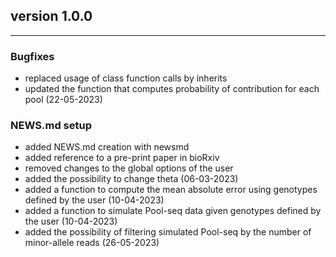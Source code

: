 ## version 1.0.0

---


### Bugfixes

- replaced usage of class function calls by inherits
- updated the function that computes probability of contribution for each pool (22-05-2023)

### NEWS.md setup

- added NEWS.md creation with newsmd
- added reference to a pre-print paper in bioRxiv 
- removed changes to the global options of the user
- added the possibility to change theta (06-03-2023)
- added a function to compute the mean absolute error using genotypes defined by the user (10-04-2023)
- added a function to simulate Pool-seq data given genotypes defined by the user (10-04-2023)
- added the possibility of filtering simulated Pool-seq by the number of minor-allele reads (26-05-2023)
